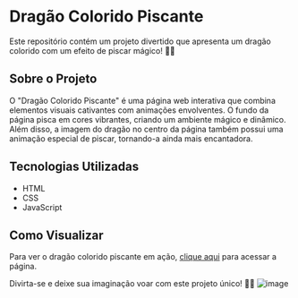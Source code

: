 
# Dragão Colorido Piscante

Este repositório contém um projeto divertido que apresenta um dragão colorido com um efeito de piscar mágico! 🐉✨

## Sobre o Projeto

O "Dragão Colorido Piscante" é uma página web interativa que combina elementos visuais cativantes com animações envolventes. O fundo da página pisca em cores vibrantes, criando um ambiente mágico e dinâmico. Além disso, a imagem do dragão no centro da página também possui uma animação especial de piscar, tornando-a ainda mais encantadora.

## Tecnologias Utilizadas

- HTML
- CSS
- JavaScript

## Como Visualizar

Para ver o dragão colorido piscante em ação, [clique aqui]([inserir_link_aqui](https://codepen.io/tatiane-nascimento/full/abgjoNE)) para acessar a página.

Divirta-se e deixe sua imaginação voar com este projeto único! 🌟🔮
![image](https://github.com/user-attachments/assets/e011a2fd-b2fb-47e0-9b3f-9e78b4d33a71)
